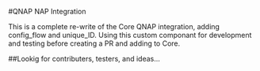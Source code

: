 #QNAP NAP Integration

This is a complete re-write of the Core QNAP integration, adding config_flow and unique_ID. Using this custom componant for development and testing before creating a PR and adding to Core.

##Lookig for contributers, testers, and ideas...
